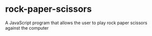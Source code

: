 # rock-paper-scissors
A JavaScript program that allows the user to play rock paper scissors against the computer